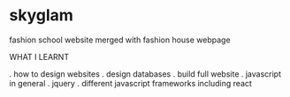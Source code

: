 # skyglam
fashion school website merged with fashion house webpage

WHAT I LEARNT

. how to design websites
. design databases
. build full website
. javascript in general
. jquery
. different javascript frameworks including react
